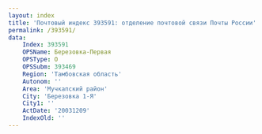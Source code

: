 ```yaml
---
layout: index
title: 'Почтовый индекс 393591: отделение почтовой связи Почты России'
permalink: /393591/
data:
    Index: 393591
    OPSName: Березовка-Первая
    OPSType: О
    OPSSubm: 393469
    Region: 'Тамбовская область'
    Autonom: ''
    Area: 'Мучкапский район'
    City: 'Березовка 1-Я'
    City1: ''
    ActDate: '20031209'
    IndexOld: ''
---
```

